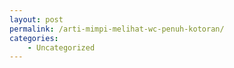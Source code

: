 ```yaml
---
layout: post
permalink: /arti-mimpi-melihat-wc-penuh-kotoran/
categories:
    - Uncategorized
---
```


